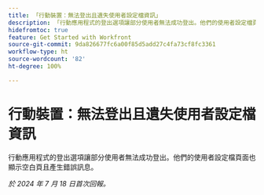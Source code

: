 ```yaml
---
title: 「行動裝置：無法登出且遺失使用者設定檔資訊」
description: 「行動應用程式的登出選項讓部分使用者無法成功登出。他們的使用者設定檔頁面也顯示空白頁且產生錯誤訊息。」
hidefromtoc: true
feature: Get Started with Workfront
source-git-commit: 9da826677fc6a00f85d5add27c4fa73cf8fc3361
workflow-type: ht
source-wordcount: '82'
ht-degree: 100%

---
```



# 行動裝置：無法登出且遺失使用者設定檔資訊

行動應用程式的登出選項讓部分使用者無法成功登出。他們的使用者設定檔頁面也顯示空白頁且產生錯誤訊息。

_於 2024 年 7 月 18 日首次回報。_
